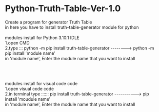 # Python-Truth-Table-Ver-1.0
Create a program for generator Truth Table
<br>
in here you have to install truth-table-generator module for python
<br><br>
modules install for Python 3.10.1 IDLE <br>
1.open CMD<br>
2.type ::: python -m pip install truth-table-generator --------> python -m pip install 'module name' <br>
    in 'module name', Enter the module name that you want to install<br>
<br><br>
<br>

modules install for visual code code <br>
1.open visual code code<br>
2.in terminal type :::::: pip install truth-table-generator -----------> pip install 'moudule name'<br>
    in 'module name', Enter the module name that you want to install<br>




